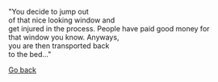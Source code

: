 "You decide to jump out  
of that nice looking window and  
get injured in the process. People 
have paid good money for  
that window you know. Anyways,  
you are then transported back  
to the bed..."

[Go back](beginning.md)